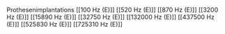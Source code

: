 Prothesenimplantations
[[100 Hz (E)]]
[[520 Hz (E)]]
[[870 Hz (E)]]
[[3200 Hz (E)]]
[[15890 Hz (E)]]
[[32750 Hz (E)]]
[[132000 Hz (E)]]
[[437500 Hz (E)]]
[[525830 Hz (E)]]
[[725310 Hz (E)]]
